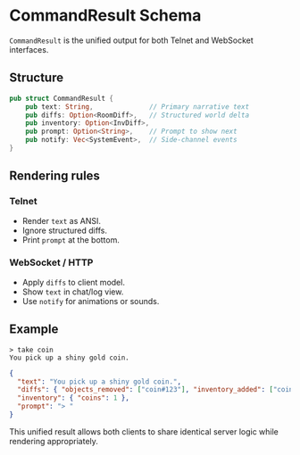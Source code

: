 # CommandResult Schema

`CommandResult` is the unified output for both Telnet and WebSocket interfaces.

## Structure

```rust
pub struct CommandResult {
    pub text: String,              // Primary narrative text
    pub diffs: Option<RoomDiff>,   // Structured world delta
    pub inventory: Option<InvDiff>,
    pub prompt: Option<String>,    // Prompt to show next
    pub notify: Vec<SystemEvent>,  // Side-channel events
}
```

## Rendering rules

### Telnet
- Render `text` as ANSI.
- Ignore structured diffs.
- Print `prompt` at the bottom.

### WebSocket / HTTP
- Apply `diffs` to client model.
- Show `text` in chat/log view.
- Use `notify` for animations or sounds.

## Example

```
> take coin
You pick up a shiny gold coin.
```

```json
{
  "text": "You pick up a shiny gold coin.",
  "diffs": { "objects_removed": ["coin#123"], "inventory_added": ["coin#123"] },
  "inventory": { "coins": 1 },
  "prompt": "> "
}
```

This unified result allows both clients to share identical server logic while rendering appropriately.
